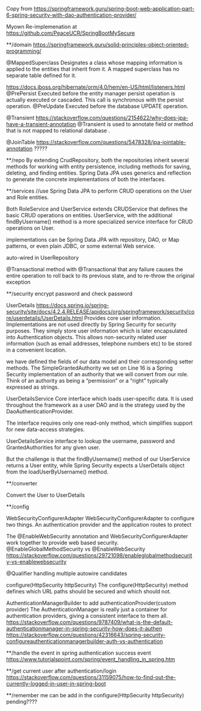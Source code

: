 Copy from https://springframework.guru/spring-boot-web-application-part-6-spring-security-with-dao-authentication-provider/

Myown Re-implemenation at https://github.com/PeaceUCR/SpringBootMySecure

**/domain
https://springframework.guru/solid-principles-object-oriented-programming/


@MappedSuperclass
Designates a class whose mapping information is applied to the entities that inherit from it. A mapped superclass has no separate table defined for it.

https://docs.jboss.org/hibernate/orm/4.0/hem/en-US/html/listeners.html
@PrePersist	Executed before the entity manager persist operation is actually executed or cascaded. This call is synchronous with the persist operation.
@PreUpdate	Executed before the database UPDATE operation.


@Transient
https://stackoverflow.com/questions/2154622/why-does-jpa-have-a-transient-annotation
@Transient is used to annotate field or method that is not mapped to relational database .

@JoinTable
https://stackoverflow.com/questions/5478328/jpa-jointable-annotation
?????




**/repo
By extending CrudRepository, both the repositories inherit several methods for working with entity persistence, including methods for saving, deleting, and finding entities. Spring Data JPA uses generics and reflection to generate the concrete implementations of both the interfaces.


**/services
//use Spring Data JPA to perform CRUD operations on the User and Role entities.

Both RoleService and UserService extends CRUDService that defines the basic CRUD operations on entities. UserService, with the additional findByUsername() method is a more specialized service interface for CRUD operations on User.

implementations can be Spring Data JPA with repository, DAO, or Map patterns, or even plain JDBC, or some external Web service.

auto-wired in UserRepository

@Transactional
method with @Transactional that any failure causes the entire operation to roll back to its previous state, and to re-throw the original exception


**/security
encrypt password and check password

UserDetails
https://docs.spring.io/spring-security/site/docs/4.2.4.RELEASE/apidocs/org/springframework/security/core/userdetails/UserDetails.html
Provides core user information.
Implementations are not used directly by Spring Security for security purposes. They simply store user information which is later encapsulated into Authentication objects. This allows non-security related user information (such as email addresses, telephone numbers etc) to be stored in a convenient location.

 we have defined the fields of our data model and their corresponding setter methods. The SimpleGrantedAuthority we set on Line 16 is a Spring Security implementation of an authority that we will convert from our role. Think of an authority as being a “permission” or a “right” typically expressed as strings.



UserDetailsService
Core interface which loads user-specific data.
It is used throughout the framework as a user DAO and is the strategy used by the DaoAuthenticationProvider.

The interface requires only one read-only method, which simplifies support for new data-access strategies.

UserDetailsService interface to lookup the username, password and GrantedAuthorities for any given user.


But the challenge is that the findByUsername() method of our UserService returns a User entity, while Spring Security expects a UserDetails object from the loadUserByUsername() method.


**/converter

Convert the User to UserDetails

**/config

WebSecurityConfigurerAdapter
WebSecurityConfigurerAdapter to configure two things. An authentication provider and the application routes to protect

The @EnableWebSecurity annotation and WebSecurityConfigurerAdapter work together to provide web based security.
@EnableGlobalMethodSecurity vs @EnableWebSecurity
https://stackoverflow.com/questions/29721098/enableglobalmethodsecurity-vs-enablewebsecurity



@Qualifier
handling multiple autowire candidates


configure(HttpSecurity httpSecurity)
The configure(HttpSecurity) method defines which URL paths should be secured and which should not.


AuthenticationManagerBuilder to add authenticationProvider(custom provider)
The AuthenticationManager is really just a container for authentication providers, giving a consistent interface to them all.
https://stackoverflow.com/questions/9787409/what-is-the-default-authenticationmanager-in-spring-security-how-does-it-authen
https://stackoverflow.com/questions/42316643/spring-security-configureauthenticationmanagerbuilder-auth-vs-authentication



**/handle the event in spring
authentication success event
https://www.tutorialspoint.com/spring/event_handling_in_spring.htm

**/get current user after authentication/login
https://stackoverflow.com/questions/31159075/how-to-find-out-the-currently-logged-in-user-in-spring-boot


**/remember me
can be add in the configure(HttpSecurity httpSecurity) pending????
